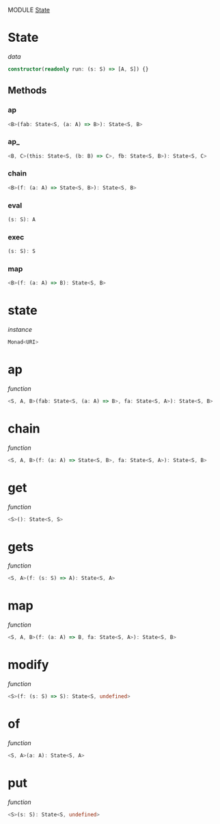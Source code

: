 MODULE [State](https://github.com/gcanti/fp-ts/blob/master/src/State.ts)

# State

_data_

```ts
constructor(readonly run: (s: S) => [A, S]) {}
```

## Methods

### ap

```ts
<B>(fab: State<S, (a: A) => B>): State<S, B>
```

### ap_

```ts
<B, C>(this: State<S, (b: B) => C>, fb: State<S, B>): State<S, C>
```

### chain

```ts
<B>(f: (a: A) => State<S, B>): State<S, B>
```

### eval

```ts
(s: S): A
```

### exec

```ts
(s: S): S
```

### map

```ts
<B>(f: (a: A) => B): State<S, B>
```

# state

_instance_

```ts
Monad<URI>
```

# ap

_function_

```ts
<S, A, B>(fab: State<S, (a: A) => B>, fa: State<S, A>): State<S, B>
```

# chain

_function_

```ts
<S, A, B>(f: (a: A) => State<S, B>, fa: State<S, A>): State<S, B>
```

# get

_function_

```ts
<S>(): State<S, S>
```

# gets

_function_

```ts
<S, A>(f: (s: S) => A): State<S, A>
```

# map

_function_

```ts
<S, A, B>(f: (a: A) => B, fa: State<S, A>): State<S, B>
```

# modify

_function_

```ts
<S>(f: (s: S) => S): State<S, undefined>
```

# of

_function_

```ts
<S, A>(a: A): State<S, A>
```

# put

_function_

```ts
<S>(s: S): State<S, undefined>
```

